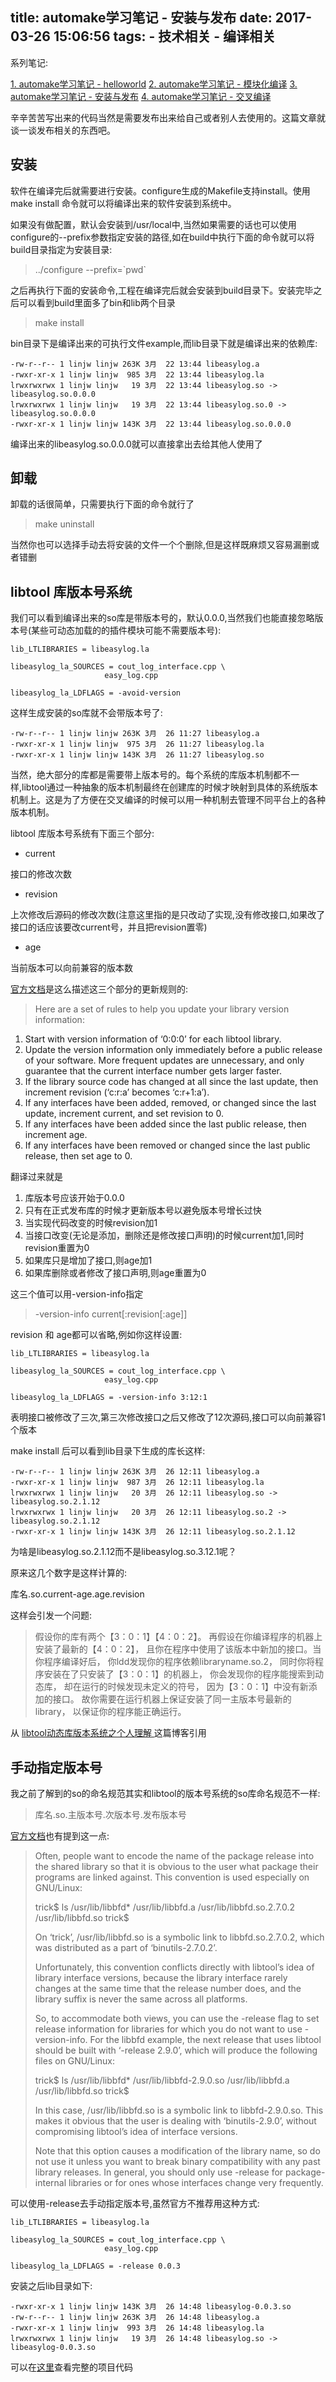 title: automake学习笔记 - 安装与发布
date: 2017-03-26 15:06:56
tags:
	- 技术相关
	- 编译相关
---

系列笔记:

[1. automake学习笔记 - helloworld](https://blog.islinjw.cn/2017/03/17/automake%E5%AD%A6%E4%B9%A0%E7%AC%94%E8%AE%B0-helloworld/)
[2. automake学习笔记 - 模块化编译](https://blog.islinjw.cn/2017/03/21/automake%E5%AD%A6%E4%B9%A0%E7%AC%94%E8%AE%B0-%E6%A8%A1%E5%9D%97%E5%8C%96%E7%BC%96%E8%AF%91/)
[3. automake学习笔记 - 安装与发布](https://blog.islinjw.cn/2017/03/26/automake%E5%AD%A6%E4%B9%A0%E7%AC%94%E8%AE%B0-%E5%AE%89%E8%A3%85%E4%B8%8E%E5%8F%91%E5%B8%83/)
[4. automake学习笔记 - 交叉编译](https://blog.islinjw.cn/2017/04/02/automake%E5%AD%A6%E4%B9%A0%E7%AC%94%E8%AE%B0-%E4%BA%A4%E5%8F%89%E7%BC%96%E8%AF%91/)

辛辛苦苦写出来的代码当然是需要发布出来给自己或者别人去使用的。这篇文章就谈一谈发布相关的东西吧。

## 安装

软件在编译完后就需要进行安装。configure生成的Makefile支持install。使用make install 命令就可以将编译出来的软件安装到系统中。

如果没有做配置，默认会安装到/usr/local中,当然如果需要的话也可以使用configure的--prefix参数指定安装的路径,如在build中执行下面的命令就可以将build目录指定为安装目录:

> ../configure --prefix=\`pwd\`

之后再执行下面的安装命令,工程在编译完后就会安装到build目录下。安装完毕之后可以看到build里面多了bin和lib两个目录

> make install

bin目录下是编译出来的可执行文件example,而lib目录下就是编译出来的依赖库:

```
-rw-r--r-- 1 linjw linjw 263K 3月  22 13:44 libeasylog.a
-rwxr-xr-x 1 linjw linjw  985 3月  22 13:44 libeasylog.la
lrwxrwxrwx 1 linjw linjw   19 3月  22 13:44 libeasylog.so -> libeasylog.so.0.0.0
lrwxrwxrwx 1 linjw linjw   19 3月  22 13:44 libeasylog.so.0 -> libeasylog.so.0.0.0
-rwxr-xr-x 1 linjw linjw 143K 3月  22 13:44 libeasylog.so.0.0.0
```


编译出来的libeasylog.so.0.0.0就可以直接拿出去给其他人使用了

## 卸载

卸载的话很简单，只需要执行下面的命令就行了

> make uninstall

当然你也可以选择手动去将安装的文件一个个删除,但是这样既麻烦又容易漏删或者错删

## libtool 库版本号系统

我们可以看到编译出来的so库是带版本号的，默认0.0.0,当然我们也能直接忽略版本号(某些可动态加载的的插件模块可能不需要版本号):

```
lib_LTLIBRARIES = libeasylog.la

libeasylog_la_SOURCES = cout_log_interface.cpp \
					 easy_log.cpp 

libeasylog_la_LDFLAGS = -avoid-version
```

这样生成安装的so库就不会带版本号了:

```
-rw-r--r-- 1 linjw linjw 263K 3月  26 11:27 libeasylog.a
-rwxr-xr-x 1 linjw linjw  975 3月  26 11:27 libeasylog.la
-rwxr-xr-x 1 linjw linjw 143K 3月  26 11:27 libeasylog.so
```

当然，绝大部分的库都是需要带上版本号的。每个系统的库版本机制都不一样,libtool通过一种抽象的版本机制最终在创建库的时候才映射到具体的系统版本机制上。这是为了方便在交叉编译的时候可以用一种机制去管理不同平台上的各种版本机制。

libtool 库版本号系统有下面三个部分:

- current

接口的修改次数

- revision

上次修改后源码的修改次数(注意这里指的是只改动了实现,没有修改接口,如果改了接口的话应该要改current号，并且把revision置零)

- age

当前版本可以向前兼容的版本数

[官方文档](http://www.gnu.org/software/libtool/manual/libtool.html#Updating-version-info)是这么描述这三个部分的更新规则的:

> Here are a set of rules to help you update your library version information:
1.    Start with version information of ‘0:0:0’ for each libtool library.
2.    Update the version information only immediately before a public release of your software. More frequent updates are unnecessary, and only guarantee that the current interface number gets larger faster.
3.    If the library source code has changed at all since the last update, then increment revision (‘c:r:a’ becomes ‘c:r+1:a’).
4.    If any interfaces have been added, removed, or changed since the last update, increment current, and set revision to 0.
5.    If any interfaces have been added since the last public release, then increment age.
6.    If any interfaces have been removed or changed since the last public release, then set age to 0. 

翻译过来就是

1. 库版本号应该开始于0.0.0
2. 只有在正式发布库的时候才更新版本号以避免版本号增长过快
3. 当实现代码改变的时候revision加1
4. 当接口改变(无论是添加，删除还是修改接口声明)的时候current加1,同时revision重置为0
5. 如果库只是增加了接口,则age加1
6. 如果库删除或者修改了接口声明,则age重置为0

这三个值可以用-version-info指定

> -version-info current[:revision[:age]] 

revision 和 age都可以省略,例如你这样设置:

```
lib_LTLIBRARIES = libeasylog.la

libeasylog_la_SOURCES = cout_log_interface.cpp \
					 easy_log.cpp 

libeasylog_la_LDFLAGS = -version-info 3:12:1
```

表明接口被修改了三次,第三次修改接口之后又修改了12次源码,接口可以向前兼容1个版本

make install 后可以看到lib目录下生成的库长这样:

```
-rw-r--r-- 1 linjw linjw 263K 3月  26 12:11 libeasylog.a
-rwxr-xr-x 1 linjw linjw  987 3月  26 12:11 libeasylog.la
lrwxrwxrwx 1 linjw linjw   20 3月  26 12:11 libeasylog.so -> libeasylog.so.2.1.12
lrwxrwxrwx 1 linjw linjw   20 3月  26 12:11 libeasylog.so.2 -> libeasylog.so.2.1.12
-rwxr-xr-x 1 linjw linjw 143K 3月  26 12:11 libeasylog.so.2.1.12
```

为啥是libeasylog.so.2.1.12而不是libeasylog.so.3.12.1呢？

原来这几个数字是这样计算的:

库名.so.current-age.age.revision

这样会引发一个问题:

> 假设你的库有两个【3：0：1】【4：0：2】。 再假设在你编译程序的机器上安装了最新的【4：0：2】， 且你在程序中使用了该版本中新加的接口。当你程序编译好后， 你ldd发现你的程序依赖libraryname.so.2， 同时你将程序安装在了只安装了【3：0：1】的机器上， 你会发现你的程序能搜索到动态库， 却在运行的时候发现未定义的符号， 因为【3：0：1】中没有新添加的接口。 故你需要在运行机器上保证安装了同一主版本号最新的library， 以保证你的程序能正确运行。

从 [libtool动态库版本系统之个人理解 ](http://blog.csdn.net/zlyong0018/article/details/16846325) 这篇博客引用

## 手动指定版本号

我之前了解到的so的命名规范其实和libtool的版本号系统的so库命名规范不一样:

> 库名.so.主版本号.次版本号.发布版本号

[官方文档](http://www.gnu.org/software/libtool/manual/libtool.html#Release-numbers)也有提到这一点:


> Often, people want to encode the name of the package release into the shared library so that it is obvious to the user what package their programs are linked against. This convention is used especially on GNU/Linux:
> 
> trick$ ls /usr/lib/libbfd*
> /usr/lib/libbfd.a           /usr/lib/libbfd.so.2.7.0.2
> /usr/lib/libbfd.so
> trick$
> 
> On ‘trick’, /usr/lib/libbfd.so is a symbolic link to libbfd.so.2.7.0.2, which was distributed as a part of ‘binutils-2.7.0.2’.
> 
> Unfortunately, this convention conflicts directly with libtool’s idea of library interface versions, because the library interface rarely changes at the same time that the release number does, and the library suffix is never the same across all platforms.
> 
> So, to accommodate both views, you can use the -release flag to set release information for libraries for which you do not want to use -version-info. For the libbfd example, the next release that uses libtool should be built with ‘-release 2.9.0’, which will produce the following files on GNU/Linux:
> 
> trick$ ls /usr/lib/libbfd*
> /usr/lib/libbfd-2.9.0.so     /usr/lib/libbfd.a
> /usr/lib/libbfd.so
> trick$
> 
> In this case, /usr/lib/libbfd.so is a symbolic link to libbfd-2.9.0.so. This makes it obvious that the user is dealing with ‘binutils-2.9.0’, without compromising libtool’s idea of interface versions.
> 
> Note that this option causes a modification of the library name, so do not use it unless you want to break binary compatibility with any past library releases. In general, you should only use -release for package-internal libraries or for ones whose interfaces change very frequently. 

可以使用-release去手动指定版本号,虽然官方不推荐用这种方式:

```
lib_LTLIBRARIES = libeasylog.la

libeasylog_la_SOURCES = cout_log_interface.cpp \
					 easy_log.cpp 

libeasylog_la_LDFLAGS = -release 0.0.3
```

安装之后lib目录如下:

```
-rwxr-xr-x 1 linjw linjw 143K 3月  26 14:48 libeasylog-0.0.3.so
-rw-r--r-- 1 linjw linjw 263K 3月  26 14:48 libeasylog.a
-rwxr-xr-x 1 linjw linjw  993 3月  26 14:48 libeasylog.la
lrwxrwxrwx 1 linjw linjw   19 3月  26 14:48 libeasylog.so -> libeasylog-0.0.3.so
```

可以在[这里](https://github.com/bluesky466/automake-demo/tree/v0.0.3)查看完整的项目代码
